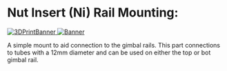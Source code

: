 # Nut Insert (Ni) Rail Mounting:

<a href="https://github.com/landrs-toolkit/LANDRs-Science-Drone/blob/main/Design/MechanicalDesign/SensorMounts/NutInsertRailMounting/SensorRailMountingNutInsert.STL">
         <img alt="3DPrintBanner" src="https://img.shields.io/badge/3DPrintable-STL%20Here-blueviolet">
 </a>
<a href="https://www.landrs.org/LANDRs-Science-Drone/GettingStarted/Tutorials/3DPrintInserts.html">
         <img alt="Banner" src="https://img.shields.io/badge/
         Nut%20Insert-M3-m">
 </a>

A simple mount to aid connection to the gimbal rails. This part connections to tubes with a 12mm diameter and can be used on either the top or bot gimbal rail.
